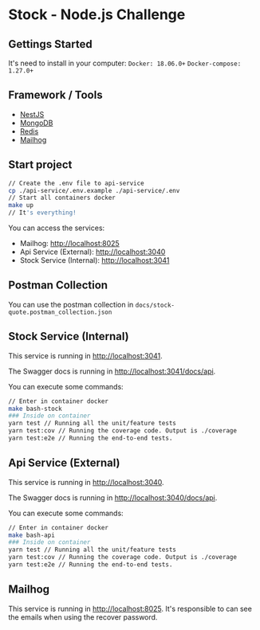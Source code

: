 # Stock - Node.js Challenge
## Gettings Started
It's need to install in your computer:
`Docker: 18.06.0+`
`Docker-compose: 1.27.0+`

## Framework / Tools
- [NestJS](https://nestjs.com/)
- [MongoDB](https://www.mongodb.com/)
- [Redis](https://redis.io/)
- [Mailhog](https://github.com/mailhog/MailHog)

## Start project
```bash
// Create the .env file to api-service
cp ./api-service/.env.example ./api-service/.env
// Start all containers docker
make up
// It's everything!
```
You can access the services:
- Mailhog: [http://localhost:8025](http://localhost:8025)
- Api Service (External): [http://localhost:3040](http://localhost:3040)
- Stock Service (Internal): [http://localhost:3041](http://localhost:3041)

## Postman Collection
You can use the postman collection in `docs/stock-quote.postman_collection.json`

## Stock Service (Internal)
This service is running in [http://localhost:3041](http://localhost:3041).

The Swagger docs is running in [http://localhost:3041/docs/api](http://localhost:3041/docs/api).

You can execute some commands:
```bash
// Enter in container docker
make bash-stock
### Inside on container
yarn test // Running all the unit/feature tests
yarn test:cov // Running the coverage code. Output is ./coverage
yarn test:e2e // Running the end-to-end tests.
```

## Api Service (External)
This service is running in [http://localhost:3040](http://localhost:3040).

The Swagger docs is running in [http://localhost:3040/docs/api](http://localhost:3040/docs/api).

You can execute some commands:
```bash
// Enter in container docker
make bash-api
### Inside on container
yarn test // Running all the unit/feature tests
yarn test:cov // Running the coverage code. Output is ./coverage
yarn test:e2e // Running the end-to-end tests.
```

## Mailhog
This service is running in [http://localhost:8025](http://localhost:8025).
It's responsible to can see the emails when using the recover password.

